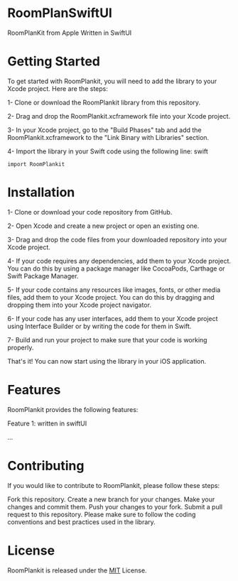 # RoomPlanSwiftUI
RoomPlanKit from Apple Written in SwiftUI 
# Getting Started
To get started with RoomPlankit, you will need to add the library to your Xcode project. Here are the steps:

1- Clone or download the RoomPlankit library from this repository.

2- Drag and drop the RoomPlankit.xcframework file into your Xcode project.

3- In your Xcode project, go to the "Build Phases" tab and add the RoomPlankit.xcframework to the "Link Binary with Libraries" section.

4- Import the library in your Swift code using the following line:
swift
```Copy code
import RoomPlankit
```
# Installation
1- Clone or download your code repository from GitHub.

2- Open Xcode and create a new project or open an existing one.

3- Drag and drop the code files from your downloaded repository into your Xcode project.

4- If your code requires any dependencies, add them to your Xcode project. You can do this by using a package manager like CocoaPods, Carthage or Swift Package Manager.

5- If your code contains any resources like images, fonts, or other media files, add them to your Xcode project. You can do this by dragging and dropping them into your Xcode project navigator.

6- If your code has any user interfaces, add them to your Xcode project using Interface Builder or by writing the code for them in Swift.

7- Build and run your project to make sure that your code is working properly.

That's it! You can now start using the library in your iOS application.

# Features

RoomPlankit provides the following features:

Feature 1: written in swiftUI

...

# Contributing

If you would like to contribute to RoomPlankit, please follow these steps:

Fork this repository.
Create a new branch for your changes.
Make your changes and commit them.
Push your changes to your fork.
Submit a pull request to this repository.
Please make sure to follow the coding conventions and best practices used in the library.

# License

RoomPlankit is released under the [MIT](https://choosealicense.com/licenses/mit/) License.


